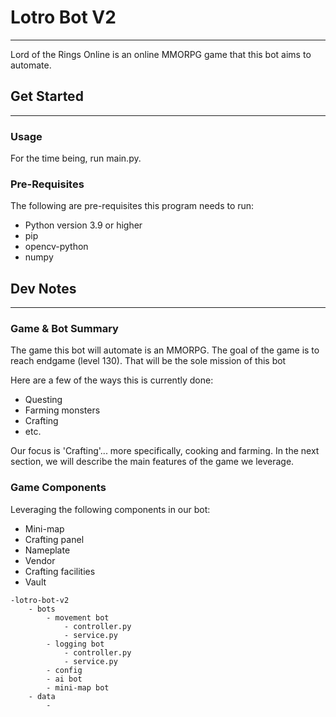 # Lotro Bot V2

---
Lord of the Rings Online is an online MMORPG game that this bot aims to automate.

## Get Started

---

### Usage

For the time being, run main.py.

### Pre-Requisites

The following are pre-requisites this program needs to run:

- Python version 3.9 or higher
- pip
- opencv-python
- numpy

## Dev Notes

---

### Game & Bot Summary

The game this bot will automate is an MMORPG. The goal of the game is to reach endgame (level 130). That will be the
sole mission of this bot

Here are a few of the ways this is currently done:

- Questing
- Farming monsters
- Crafting
- etc.

Our focus is 'Crafting'... more specifically, cooking and farming. In the next
section, we will describe the main features of the game we leverage.

### Game Components

Leveraging the following components in our bot:

- Mini-map
- Crafting panel
- Nameplate
- Vendor
- Crafting facilities
- Vault

```
-lotro-bot-v2
    - bots
        - movement bot
            - controller.py
            - service.py
        - logging bot
            - controller.py
            - service.py
        - config
        - ai bot
        - mini-map bot
    - data
        - 
```
